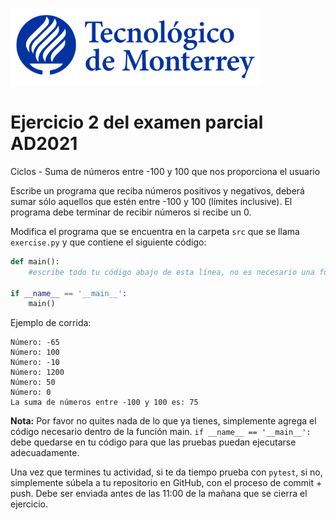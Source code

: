 ![Tec de Monterrey](../../images/logotecmty.png)
# Ejercicio 2 del examen parcial AD2021
Ciclos - Suma de números entre -100 y 100 que nos proporciona el usuario

Escribe un programa que reciba números positivos y negativos, deberá sumar sólo aquellos que estén entre -100 y 100 (límites inclusive). El programa debe terminar de recibir números si recibe un 0.


Modifica el programa que se encuentra en la carpeta `src` que se llama
`exercise.py` y que contiene el siguiente código:

```python
def main():
    #escribe todo tu código abajo de esta línea, no es necesario una función

if __name__ == '__main__':
    main()
```

Ejemplo de corrida:

```
Número: -65
Número: 100
Número: -10
Número: 1200
Número: 50
Número: 0
La suma de números entre -100 y 100 es: 75
```


**Nota:** Por favor no quites nada de lo que ya tienes, simplemente agrega el código 
necesario dentro de la función main. 
`if __name__ == '__main__':` debe quedarse en tu código para que las pruebas puedan 
ejecutarse adecuadamente.

Una vez que termines tu actividad, si te da tiempo prueba con
`pytest`, si no, simplemente súbela a tu repositorio en GitHub, con el proceso de commit + push.
Debe ser enviada antes de las 11:00 de la mañana que se cierra el ejercicio.
